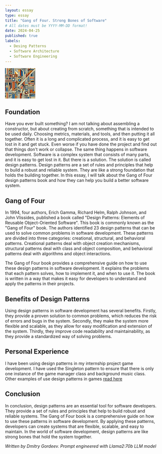 ```yaml
---
layout: essay
type: essay
title: "Gang of Four. Strong Bones of Software"
# All dates must be YYYY-MM-DD format!
date: 2024-04-25
published: true
labels:
  - Desing Patterns
  - Software Architecture
  - Software Engineering
---
```

<img width="100px" class="rounded float-start pe-4" src="../img/design-patterns/pattern.png">

## Foundation

Have you ever built something? I am not talking about assembling a constructor, but about creating from scratch, something that is intended to be used daily. Choosing metrics, materials, and tools,
and then putting it all together. Often it is a long and complicated process, and it is easy to get lost in it and get stuck. Even worse if you have done the project and find out that things don't work or
collapse. The same thing happens in software development. Software is a complex system that consists of many parts, and it is easy to get lost in it. But there is a solution. The solution is called design
patterns. Design patterns are a set of rules and principles that help to build a robust and reliable system. They are like a strong foundation that holds the building together. In this essay, I will talk
about the Gang of Four design patterns book and how they can help you build a better software system.

## Gang of Four

In 1994, four authors, Erich Gamma, Richard Helm, Ralph Johnson, and John Vlissides, published a book called "Design Patterns: Elements of Reusable Object-Oriented Software". This book is commonly known as
the "Gang of Four" book. The authors identified 23 design patterns that can be used to solve common problems in software development. These patterns are divided into three categories: creational, structural,
and behavioral patterns. Creational patterns deal with object creation mechanisms, structural patterns deal with class and object composition, and behavioral patterns deal with algorithms and object
interactions.

The Gang of Four book provides a comprehensive guide on how to use these design patterns in software development. It explains the problems that each pattern solves, how to implement it, and when to use it.
The book is written in a way that makes it easy for developers to understand and apply the patterns in their projects.

## Benefits of Design Patterns

Using design patterns in software development has several benefits. Firstly, they provide a proven solution to common problems, which reduces the risk of errors and bugs in the system. Secondly, they make the
system more flexible and scalable, as they allow for easy modification and extension of the system. Thirdly, they improve code readability and maintainability, as they provide a standardized way of solving
problems.

## Personal Experience

I have been using design patterns in my internship project game development. I have used the Singleton pattern to ensure that there is only one instance of the game manager class and background music class. Other examples of use design patterns in games [read here](https://dmitry-cq.medium.com/day-23-game-programming-design-patterns-5a52655cb0ef)

## Conclusion

In conclusion, design patterns are an essential tool for software developers. They provide a set of rules and principles that help to build robust and reliable systems. The Gang of Four book is a
comprehensive guide on how to use these patterns in software development. By applying these patterns, developers can create systems that are flexible, scalable, and easy to maintain. In the world of software
development, design patterns are like strong bones that hold the system together.


*Written by Dmitry Gordeev. Prompt engineered with Llama2:70b LLM model*
